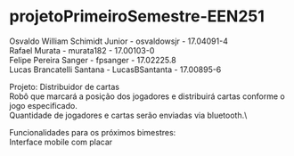 # projetoPrimeiroSemestre-EEN251


Osvaldo William Schimidt Junior - osvaldowsjr - 17.04091-4 \
Rafael Murata - murata182 - 17.00103-0 \
Felipe Pereira Sanger - fpsanger - 17.02225.8 \
Lucas Brancatelli Santana - LucasBSantanta - 17.00895-6 

Projeto: Distribuidor de cartas\
Robô que marcará a posição dos jogadores e distribuirá cartas conforme o jogo especificado.\
Quantidade de jogadores e cartas serão enviadas via bluetooth.\

Funcionalidades para os próximos bimestres:\
Interface mobile com placar
